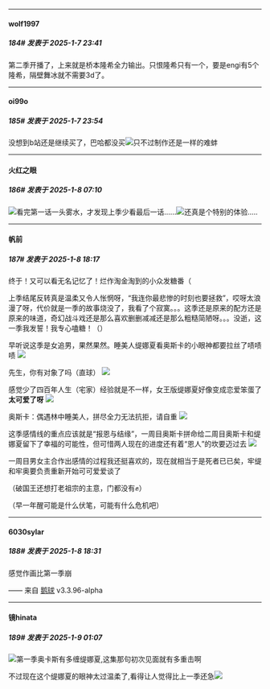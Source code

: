 ﻿
*****

####  wolf1997  
##### 184#       发表于 2025-1-7 23:41

第二季开播了，上来就是桥本隆希全力输出。只恨隆希只有一个，要是engi有5个隆希，隔壁舞冰就不需要3d了。


*****

####  oi99o  
##### 185#       发表于 2025-1-7 23:54

没想到b站还是继续买了，巴哈都没买<img src="https://static.saraba1st.com/image/smiley/face2017/068.png" referrerpolicy="no-referrer">只不过制作还是一样的难蚌


*****

####  火红之眼  
##### 186#       发表于 2025-1-8 07:10

<img src="https://static.saraba1st.com/image/smiley/face2017/004.gif" referrerpolicy="no-referrer">看完第一话一头雾水，才发现上季少看最后一话......<img src="https://static.saraba1st.com/image/smiley/face2017/068.png" referrerpolicy="no-referrer">还真是个特别的体验.....


*****

####  帆前  
##### 187#       发表于 2025-1-8 18:17

终于！又可以看无名记忆了！烂作淘金淘到的小众发糖番（

上季结尾反转真是温柔又令人怅惘呀，“我连你最悲惨的时刻也要拯救”，哎呀太浪漫了呀，代价就是一季的故事烧没了，我看了个寂寞。。。这季还是原来的配方还是原来的味道，奇幻战斗戏还是那么喜欢删删减减还是那么粗糙简陋呀。。。没逝，这一季我发誓！我专心嗑糖！（）

早听说这季是女追男，果然果然。睡美人缇娜夏看奥斯卡的小眼神都要拉丝了啧啧啧
<img src="https://p.sda1.dev/21/da5097cd9eedec9bf1f5621eea7289bc/Screenshot_20250108_171953_tv.danmaku.bili.jpg" referrerpolicy="no-referrer">

先生，你有对象了吗（直球）
<img src="https://p.sda1.dev/21/2d21ac7ad8509897d56bf142cc711fa4/Screenshot_20250108_172027_tv.danmaku.bili.jpg" referrerpolicy="no-referrer">

感觉少了四百年人生（宅家）经验就是不一样，女王版缇娜夏好像变成恋爱笨蛋了<strong>太可爱了呀</strong>
<img src="https://p.sda1.dev/21/6570a78ab7ecc5da3f2d7c37c58bb4c0/Screenshot_20250108_172202_tv.danmaku.bili.jpg" referrerpolicy="no-referrer">

奥斯卡：偶遇林中睡美人，拼尽全力无法抗拒，请自重
<img src="https://p.sda1.dev/21/8976c12f9e9120156a6e35435cb34503/Screenshot_20250108_171643_tv.danmaku.bili.jpg" referrerpolicy="no-referrer">

这季感情线的重点应该就是“报恩与结缘”，一周目奥斯卡拼命给二周目奥斯卡和缇娜夏留下了幸福的可能性，但可惜两人现在的进度还有着“恩人”的坎要迈过去
<img src="https://p.sda1.dev/21/43d056f07633b96e9f097d76b4859fe5/Screenshot_20250108_174348_tv.danmaku.bili.jpg" referrerpolicy="no-referrer">

一周目男女主合作出感情的过程我还挺喜欢的，现在就相当于是死者已已矣，牢缇和牢奥要负责重新开始可可爱爱谈了

（破国王还想打老祖宗的主意，门都没有✊）

（早一年醒可能是什么伏笔，可能有什么危机吧）


*****

####  6030sylar  
##### 188#       发表于 2025-1-8 18:31

感觉作画比第一季崩

—— 来自 [鹅球](https://www.pgyer.com/xfPejhuq) v3.3.96-alpha


*****

####  镜hinata  
##### 189#       发表于 2025-1-9 01:07

<img src="https://static.saraba1st.com/image/smiley/face2017/143.png" referrerpolicy="no-referrer">第一季奥卡斯有多缠缇娜夏,这集那句初次见面就有多重击啊

不过现在这个缇娜夏的眼神太过温柔了,看得让人觉得比上一季还急<img src="https://static.saraba1st.com/image/smiley/face2017/152.png" referrerpolicy="no-referrer">

